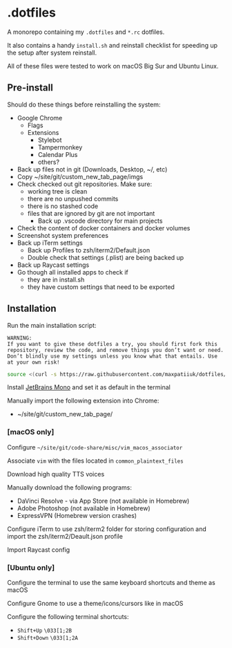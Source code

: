 # .dotfiles

A monorepo containing my `.dotfiles` and `*.rc` dotfiles.

It also contains a handy `install.sh` and reinstall checklist for speeding up
the setup after system reinstall.

All of these files were tested to work on macOS Big Sur and Ubuntu Linux.

## Pre-install

Should do these things before reinstalling the system:

- Google Chrome
  - Flags
  - Extensions
    - Stylebot
    - Tampermonkey
    - Calendar Plus
    - others?
- Back up files not in git (Downloads, Desktop, ~/, etc)
- Copy ~/site/git/custom_new_tab_page/imgs
- Check checked out git repositories. Make sure:
  - working tree is clean
  - there are no unpushed commits
  - there is no stashed code
  - files that are ignored by git are not important
    - Back up .vscode directory for main projects
- Check the content of docker containers and docker volumes
- Screenshot system preferences
- Back up iTerm settings
  - Back up Profiles to zsh/iterm2/Default.json
  - Double check that settings (.plist) are being backed up
- Back up Raycast settings
- Go though all installed apps to check if
  - they are in install.sh
  - they have custom settings that need to be exported

## Installation

Run the main installation script:

```
WARNING:
If you want to give these dotfiles a try, you should first fork this
repository, review the code, and remove things you don’t want or need.
Don’t blindly use my settings unless you know what that entails. Use
at your own risk!
```

```zsh
source <(curl -s https://raw.githubusercontent.com/maxpatiiuk/dotfiles/main/install.sh)
```

Install
[JetBrains Mono](https://github.com/ryanoasis/nerd-fonts/tree/master/patched-fonts/JetBrainsMono/Ligatures)
and set it as default in the terminal

Manually import the following extension into Chrome:

- ~/site/git/custom_new_tab_page/

### [macOS only]

Configure `~/site/git/code-share/misc/vim_macos_associator`

Associate `vim` with the files located in `common_plaintext_files`

Download high quality TTS voices

Manually download the following programs:

- DaVinci Resolve - via App Store (not available in Homebrew)
- Adobe Photoshop (not available in Homebrew)
- ExpressVPN (Homebrew version crashes)

Configure iTerm to use zsh/iterm2 folder for storing configuration and
import the zsh/iterm2/Deault.json profile

Import Raycast config

### [Ubuntu only]

Configure the terminal to use the same keyboard shortcuts and theme as macOS

Configure Gnome to use a theme/icons/cursors like in macOS

Configure the following terminal shortcuts:

- `Shift+Up` `\033[1;2B`
- `Shift+Down` `\033[1;2A`